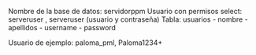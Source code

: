 Nombre de la base de datos: servidorppm
Usuario con permisos select: serveruser , serveruser (usuario y contraseña)
Tabla: usuarios
    - nombre 
    - apellidos
    - username
    - password

Usuario de ejemplo: paloma_pml, Paloma1234+